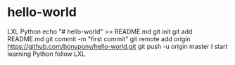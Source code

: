 # hello-world
LXL Python
echo "# hello-world" >> README.md
git init
git add README.md
git commit -m "first commit"
git remote add origin https://github.com/bonypony/hello-world.git
git push -u origin master
I start learning Python follow LXL
